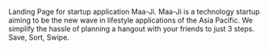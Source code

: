 Landing Page for startup application Maa-Ji. Maa-Ji is a technology startup aiming to be the new wave in lifestyle applications of the Asia Pacific. We simplify the hassle of planning a hangout with your friends to just 3 steps. Save, Sort, Swipe.
